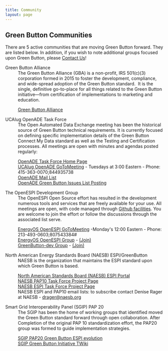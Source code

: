 ```yaml
---
title: Community
layout: page
---
```


<h2>Green Button Communities</h2>
<p>
There are 5 active communities that are moving Green Button forward. They are listed below. In addition, if you wish to note additional groups focused upon Green Button, please 
<a href="mailto:info@greenbuttondata.org?subject=Getting%20started%20with%20Green%20Button&#038;body=Hi!%0A%0AI’d%20like%20to%20get%20started%20with%20Green%20Button.%20Could%20you%20send%20me%20more%20information?%0A%0AThanks,%0A%0A[Your%20name]%0A[Your%20organization]%0A[Your%20contact%20information]%0A[Your%20category%20(consumer,utility,developer)]%0A[Your%20energy%20provider]">Contact Us</a>!
</p>
<p>
<dl>
  <dt>Green Button Alliance</dt>
  <dd>The Green Button Alliance (GBA) is a non-profit, IRS 501(c)(3) corporation formed in 2015 to foster the development, compliance, and wide-spread adoption of the Green Button standard.&nbsp; It is the single, definitive go-to-place for all things related to the Green Button initiative&mdash;from certification of implementations to marketing and education.
    <dl>
      <dt><a href="http://greenbuttonalliance.org" target="_blank">Green Button Alliance</a></dt>
    </dl>
  </dd>
  <dt>UCAIug OpenADE Task Force</dt>
  <dd>The Open Automated Data Exchange meeting has been the historical source of Green Button technical requirements. It is currently focused on defining specific implementation details of the Green Button Connect My Data standard as well as the Testing and Certification processes. All meetings are open with minutes and agendas posted regularly:
    <dl>
      <dt><a href="http://osgug.ucaiug.org/sgsystems/OpenADE/default.aspx" target="_blank">OpenADE Task Force Home Page</a></dt>
      <dt><a href="https://www2.gotomeeting.com/join/844935738" target="_blank">UCAIug OpenADE GoToMeeting</a> - Tuesdays at 3:00 Eastern - Phone: 415-363-0070;844935738</dt>
      <dt><a href="http://www.smartgridlistserv.org/cgi/wa.exe?A0=OPENSG-OPENADE" target="_blank">OpenADE Mail List</a></dt>
      <dt><a href="http://osgug.ucaiug.org/HelpDesk/Lists/servicerequests/GreenButton.aspx" target="_blank">OpenADE Green Button Issues List Posting</a></dt>
    </dl>
  </dd>
  <dt>The OpenESPI Development Group</dt>
  <dd> The OpenESPI Open Source effort has resulted in the development numerous tools and services that are freely available for your use. All meetings are open, with code managed through <a href="http://github.com/energyos">Github facilities</a>. You are welcome to join the effort or follow the discussions through the associated list serve. 
    <dl>
      <dt><a href="https://www1.gotomeeting.com/join/807543384" target="_blank">EnergyOS OpenESPI GoToMeeting</a> -Monday's 12:00 Eastern - Phone: 213-493-0603;807543384#</dt>
      <dt><a href="https://groups.google.com/forum/#!forum/energyos_espi">EnergyOS OpenESPI Group</a> - <a href="http://groups.google.com/group/energyos_espi/subscribe?hl=en">(Join)</dt>
      <dt><a href="https://groups.google.com/forum/#!forum/greenbutton-dev">GreenButton-dev Group</a> -  <a href="http://groups.google.com/group/greenbutton-dev/subscribe?hl=en">(Join)</a></dt>
    </dl>
  </dd>
  <dt>North American Energy Standards Board (NAESB) ESPI/GreenButton</dt>
  <dd>NAESB is the organization that maintains the ESPI standard upon which Green Button is based.
    <dl>
      <dt><a href="http://www.naesb.org/ESPI_Standards.asp">North American Standards Board (NAESB) ESPI Portal</a></dt>
      <dt><a href="http://www.naesb.org/smart_grid_pap10.asp" target="_blank">NAESB PAP10 Task Force Project Page</a></dt>
      <dt><a href="http://www.naesb.org/espi_task_force.asp" target="_blank">NAESB ESPI Task Force Project Page</a></dt>
      <dt>NAESB ESPI and PAP10 email lists: to subscribe contact Denise Rager at NAESB - <a href="mailto&#58;drager&#64;naesb&#46;org">drager&#64;naesb.org</a></dt>
      </dl>
    </dd>
    <dt>Smart Grid Interoperability Panel (SGIP) PAP 20</dt>
    <dd>The SGIP has been the home of working groups that identified moved the Green Button standard forward through open collaboration. After Completion of the
      original PAP 10 standardization effort, the PAP20 group was formed to guide implementation strategies.
      <dl>
	<dt><a href="http://collaborate.nist.gov/twiki-sggrid/bin/view/SmartGrid/GreenButtonESPIEvolution" target="_blank">SGIP PAP20 Green Button ESPI evolution</a></dt>
	<dt><a href="https://collaborate.nist.gov/twiki-sggrid/bin/view/SmartGrid/GreenButtonInitiative" target="_blank">SGIP Green Button Initiative TWiki</a></dt>
      </dl>
    </dd>
   </dl>
</p>   
    
